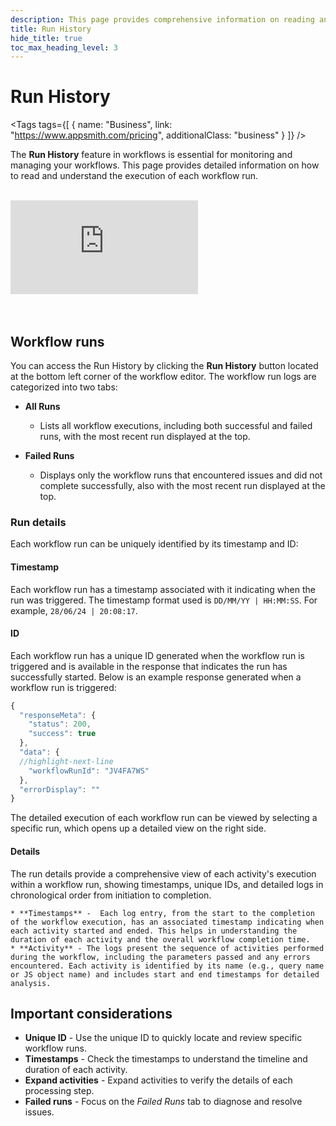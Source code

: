 ```yaml
---
description: This page provides comprehensive information on reading and understanding the execution of each workflow run.
title: Run History
hide_title: true
toc_max_heading_level: 3
---
```


<!-- vale off -->

<div class="tag-wrapper">
  <h1>Run History</h1>

  <Tags
    tags={[
      { name: "Business", link: "https://www.appsmith.com/pricing", additionalClass: "business" }
    ]}
  />
</div>

<!-- vale on -->

The **Run History** feature in workflows is essential for monitoring and managing your workflows. This page provides detailed information on how to read and understand the execution of each workflow run.

<br/>
<div style={{ position: "relative", paddingBottom: "calc(50.520833333333336% + 41px)", height: "0", width: "100%" }}>
    <iframe src="https://demo.arcade.software/o8pHhnuLhI3GcCoBtcgJ?embed" frameborder="0" loading="lazy" webkitallowfullscreen mozallowfullscreen allowfullscreen style={{ position: "absolute", top: "0", left: "0", width: "100%", height: "100%", colorScheme: "light" }} title="Appsmith | Debug Workflow">
    </iframe>
</div>
<br/><br/>

## Workflow runs

You can access the Run History by clicking the **Run History** button located at the bottom left corner of the workflow editor. The workflow run logs are categorized into two tabs:

- **All Runs**
  - Lists all workflow executions, including both successful and failed runs, with the most recent run displayed at the top.
  
- **Failed Runs**
  - Displays only the workflow runs that encountered issues and did not complete successfully, also with the most recent run displayed at the top.

### Run details

Each workflow run can be uniquely identified by its timestamp and ID:

#### Timestamp
Each workflow run has a timestamp associated with it indicating when the run was triggered. The timestamp format used is `DD/MM/YY | HH:MM:SS`. For example, `28/06/24 | 20:08:17`.

#### ID
Each workflow run has a unique ID generated when the workflow run is triggered and is available in the response that indicates the run has successfully started. Below is an example response generated when a workflow run is triggered:

```javascript
{
  "responseMeta": {
    "status": 200,
    "success": true
  },
  "data": {
  //highlight-next-line
    "workflowRunId": "JV4FA7WS"
  },
  "errorDisplay": ""
}
```
The detailed execution of each workflow run can be viewed by selecting a specific run, which opens up a detailed view on the right side.

#### Details

The run details provide a comprehensive view of each activity's execution within a workflow run, showing timestamps, unique IDs, and detailed logs in chronological order from initiation to completion.

 <ZoomImage src="/img/workflows-run-history.png" alt="Workflow Log Details" caption="Workflow Log Details" />

	* **Timestamps** -  Each log entry, from the start to the completion of the workflow execution, has an associated timestamp indicating when each activity started and ended. This helps in understanding the duration of each activity and the overall workflow completion time.
	* **Activity** - The logs present the sequence of activities performed during the workflow, including the parameters passed and any errors encountered. Each activity is identified by its name (e.g., query name or JS object name) and includes start and end timestamps for detailed analysis.

## Important considerations

* **Unique ID** - Use the unique ID to quickly locate and review specific workflow runs.
* **Timestamps** - Check the timestamps to understand the timeline and duration of each activity.
* **Expand activities** - Expand activities to verify the details of each processing step.
* **Failed runs** - Focus on the *Failed Runs* tab to diagnose and resolve issues.
